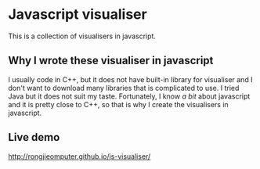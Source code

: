 # Javascript visualiser
This is a collection of visualisers in javascript.

## Why I wrote these visualiser in javascript
I usually code in C++, but it does not have built-in library for visualiser and I don't want to 
download many libraries that is complicated to use. I tried Java but it does not suit my taste.
Fortunately, I know *a bit* about javascript and it is pretty close to C++, so that is why I create
the visualisers in javascript.

## Live demo
<a href="http://rongjiecomputer.github.io/js-visualiser/" noindex="nofollow">http://rongjieomputer.github.io/js-visualiser/</a>
